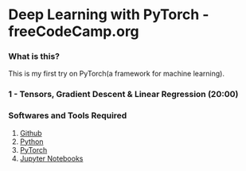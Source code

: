 # Deep Learning with PyTorch - freeCodeCamp.org

### What is this?

This is my first try on PyTorch(a framework for machine learning).

### 1 - Tensors, Gradient Descent & Linear Regression (20:00)


### Softwares and Tools Required

1. [Github](https://github.com)
2. [Python](https://www.python.org/)
3. [PyTorch](https://pytorch.org/)
4. [Jupyter Notebooks](https://jupyter.org/)